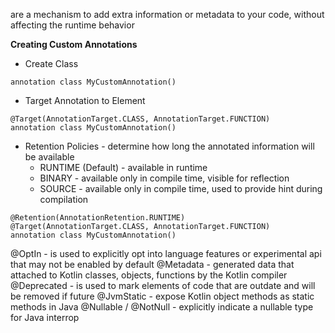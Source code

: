 are a mechanism to add extra information or metadata to your code, without affecting the runtime behavior

**Creating Custom Annotations**

- Create Class

```
annotation class MyCustomAnnotation()
```

- Target Annotation to Element

```
@Target(AnnotationTarget.CLASS, AnnotationTarget.FUNCTION)
annotation class MyCustomAnnotation()
```

- Retention Policies - determine how long the annotated information will be available
    - RUNTIME (Default) - available in runtime
    - BINARY - available only in compile time, visible for reflection
    - SOURCE - available only in compile time, used to provide hint during compilation

```
@Retention(AnnotationRetention.RUNTIME)  
@Target(AnnotationTarget.CLASS, AnnotationTarget.FUNCTION)
annotation class MyCustomAnnotation()
```

@OptIn - is used to explicitly opt into language features or experimental api that may not be enabled by default
@Metadata - generated data that attached to Kotlin classes, objects, functions by the Kotlin compiler
@Deprecated - is used to mark elements of code that are outdate and will be removed if future
@JvmStatic - expose Kotlin object methods as static methods in Java
@Nullable / @NotNull - explicitly indicate a nullable type for Java interrop
